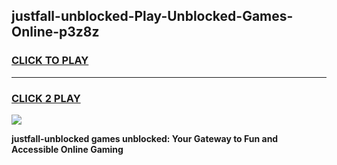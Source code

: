 
## justfall-unblocked-Play-Unblocked-Games-Online-p3z8z
<h3>
<a href="https://premium76.site?title=justfall-unblocked&ref=25A">CLICK TO PLAY</a></h3>
<hr>

<h3>
<a href="https://premium76.site?title=justfall-unblocked&ref=25A">CLICK 2 PLAY</a>
  
</h3>

<a href="https://premium76.site?title=justfall-unblocked&ref=25A"><img src="https://clearcache.store/games.png"></a>


**justfall-unblocked games unblocked: Your Gateway to Fun and Accessible Online Gaming**
